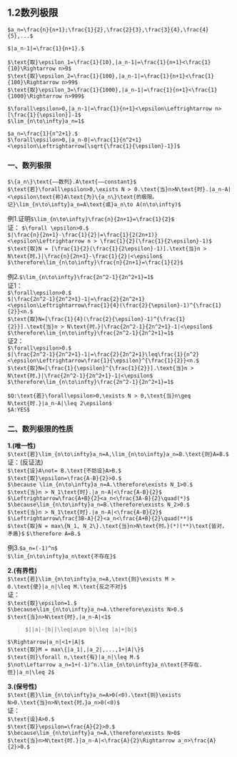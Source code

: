 ## 1.2数列极限
`$a_n=\frac{n}{n+1};\frac{1}{2},\frac{2}{3},\frac{3}{4},\frac{4}{5},...$`  

`$|a_n-1|=\frac{1}{n+1}.$`  

`$\text{取}\epsilon_1=\frac{1}{10},|a_n-1|=\frac{1}{n+1}<\frac{1}{10}\Rightarrow n>9$`  
`$\text{取}\epsilon_2=\frac{1}{100},|a_n-1|=\frac{1}{n+1}<\frac{1}{100}\Rightarrow n>99$`   
`$\text{取}\epsilon_3=\frac{1}{1000},|a_n-1|=\frac{1}{n+1}<\frac{1}{1000}\Rightarrow n>999$`   

`$\forall\epsilon>0,|a_n-1|=\frac{1}{n+1}<\epsilon\Leftrightarrow n>[\frac{1}{\epsilon}]-1$`  
`$\lim_{n\to\infty}a_n=1$`  

`$a_n=\frac{1}{n^2+1}.$`  
`$\forall\epsilon>0,|a_n-0|=\frac{1}{n^2+1}<\epsilon\Leftrightarrow[\sqrt{\frac{1}{\epsilon}-1}]$`  
### 一、数列极限
`$\{a_n\}\text{——数列}.A\text{——constant}$`  
`$\text{若}\forall\epsilon>0,\exists N > 0.\text{当}n>N\text{时}.|a_n-A|<\epsilon\text{称}A\text{为}\{a_n\}\text{的极限。记}\lim_{n\to\infty}a_n=A\text{或}a_n\to A(n\to\infty)$`  

例1.证明`$\lim_{n\to\infty}\frac{n}{2n+1}=\frac{1}{2}$`  
证：
`$\forall \epsilon>0.$`  
`$|\frac{n}{2n+1}-\frac{1}{2}|=\frac{1}{2(2n+1)}<\epsilon\Leftrightarrow n > \frac{1}{2}(\frac{1}{2\epsilon}-1)$`  
`$\text{取}N = [\frac{1}{2}(\frac{1}{2\epsilon}-1)].\text{当}n > N\text{时，}|\frac{n}{2n+1}-\frac{1}{2}|<\epsilon$`  
`$\therefore\lim_{n\to\infty}\frac{n}{2n+1}=\frac{1}{2}$`  

例2.`$\lim_{n\to\infty}\frac{2n^2-1}{2n^2+1}=1$`  
证1：  
`$\forall\epsilon>0.$`  
`$|\frac{2n^2-1}{2n^2+1}-1|=\frac{2}{2n^2+1}<\epsilon\Leftrightarrow\frac{1}{4}(\frac{2}{\epsilon}-1)^{\frac{1}{2}}<n.$`  
`$\text{取}N=[\frac{1}{4}(\frac{2}{\epsilon}-1)^{\frac{1}{2}}].\text{当}n > N\text{时，}|\frac{2n^2-1}{2n^2+1}-1|<\epsilon$`  
`$\therefore\lim_{n\to\infty}\frac{2n^2-1}{2n^2+1}=1$`  
证2：  
`$\forall\epsilon>0.$`  
`$|\frac{2n^2-1}{2n^2+1}-1|=\frac{2}{2n^2+1}\leq\frac{1}{n^2}<\epsilon\Leftrightarrow\frac{1}{\epsilon}^{\frac{1}{2}}<n.$`  
`$\text{取}N=[\frac{1}{\epsilon}^{\frac{1}{2}}].\text{当}n > N\text{时，}|\frac{2n^2-1}{2n^2+1}-1|<\epsilon$`  
`$\therefore\lim_{n\to\infty}\frac{2n^2-1}{2n^2+1}=1$`  

`$Q:\text{若}\forall\epsilon>0,\exists N > 0,\text{当}n\geq N\text{时.}|a_n-A|\leq 2\epsilon$`  
`$A:YES$`  

### 二、数列极限的性质  
**1.(唯一性)**    
`$\text{若}\lim_{n\to\infty}a_n=A,\lim_{n\to\infty}a_n=B.\text{则}A=B.$`  
证：(反证法)  
`$\text{设}A\not= B.\text{不妨设}A>B.$`  
`$\text{取}\epsilon=\frac{A-B}{2}>0.$`  
`$\because \lim_{n\to\infty}a_n=A.\therefore\exists N_1>0.$`  
`$\text{当}n > N_1\text{时}.|a_n-A|<\frac{A-B}{2}$`   
`$\Leftrightarrow\frac{A+B}{2}<a_n<\frac{3A-B}{2}\quad(*)$`  
`$\because\lim_{n\to\infty}a_n=B.\therefore\exists N_2>0.$`  
`$\text{当}n > N_1\text{时}.|a_n-A|<\frac{A-B}{2}$`  
`$\Leftrightarrow\frac{3B-A}{2}<a_n<\frac{A+B}{2}\quad(**)$`  
`$\text{取}N = max\{N_1, N_2\}.\text{当}n>N\text{时。}(*)(**)\text{皆对，矛盾}$`
`$\therefore A=B.$`  

例3.`$a_n=(-1)^n$`  
`$\lim_{n\to\infty}a_n\text{不存在}$`  

**2.(有界性)**  
`$\text{若}\lim_{n\to\infty}a_n=A,\text{则}\exists M > 0.\text{使}|a_n|\leq M.\text{反之不对}$`  
证：  
`$\text{取}\epsilon=1.$`  
`$\because\lim_{n\to\infty}a_n=A.\therefore\exists N>0.$`  
`$\text{当}n>N\text{时},|a_n-A|<1$`
> `$||a|-|b||\leq|a\pm b|\leq |a|+|b|$`  

`$\Rightarrow|a_n|<1+|A|$`  
`$\text{取}M = max\{|a_1|,|a_2|,...,1+|A|\}$`  
`$\text{则}\forall n,\text{有}|a_n|\leq M.$`  
`$\not\Leftarrow a_n=1+(-1)^n.\lim_{n\to\infty}a_n\text{不存在.但}|a_n|\leq 2$`  

**3.(保号性)**  
`$\text{若}\lim_{n\to\infty}a_n=A>0(<0).\text{则}\exists N>0.\text{当}n>N\text{时，}a_n>0(<0)$`  
证：  
`$\text{设}A>0.$`  
`$\text{取}\epsilon=\frac{A}{2}>0.$`  
`$\because\lim_{n\to\infty}a_n=A,\therefore\exists N>0$`  
`$\text{当}n>N\text{时.}|a_n-A|<\frac{A}{2}\Rightarrow a_n>\frac{A}{2}>0.$`